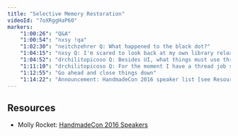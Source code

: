 ```yaml
---
title: "Selective Memory Restoration"
videoId: "7oXRggHaP60"
markers:
    "1:00:26": "Q&A"
    "1:00:54": "nxsy !qa"
    "1:02:30": "neitchzehrer Q: What happened to the black dot?"
    "1:04:15": "nxsy Q: I'm scared to look back at my own library reload (not even looped editing) after I stopped using it for a few months. Probably 10+ hours of debugging ahead of me"
    "1:04:52": "drchilitopicoso Q: Besides UI, what things must use threads in games? Just started learning threads and I'm curious. There are some things that somehow run slower threaded than single"
    "1:11:10": "drchilitopicoso Q: For the moment I have a thread job system. It's for rebuilding a mesh. For a big mesh it takes like 20 ms, so I thought maybe it would make it faster but not that much, maybe like 13% faster"
    "1:12:55": "Go ahead and close things down"
    "1:14:22": "Announcement: HandmadeCon 2016 speaker list [see Resources, Molly Rocket]"
---
```


## Resources

* Molly Rocket: [HandmadeCon 2016 Speakers](https://mollyrocket.com/news_0046.html)
